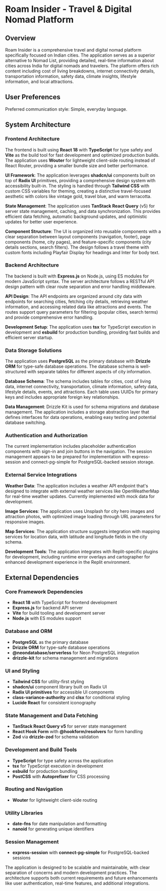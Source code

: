# Roam Insider - Travel & Digital Nomad Platform

## Overview

Roam Insider is a comprehensive travel and digital nomad platform specifically focused on Indian cities. The application serves as a superior alternative to Nomad List, providing detailed, real-time information about cities across India for digital nomads and travelers. The platform offers rich content including cost of living breakdowns, internet connectivity details, transportation information, safety data, climate insights, lifestyle information, and local attractions.

## User Preferences

Preferred communication style: Simple, everyday language.

## System Architecture

### Frontend Architecture
The frontend is built using **React 18** with **TypeScript** for type safety and **Vite** as the build tool for fast development and optimized production builds. The application uses **Wouter** for lightweight client-side routing instead of React Router, providing a smaller bundle size and better performance.

**UI Framework**: The application leverages **shadcn/ui** components built on top of **Radix UI** primitives, providing a comprehensive design system with accessibility built-in. The styling is handled through **Tailwind CSS** with custom CSS variables for theming, creating a distinctive travel-focused aesthetic with colors like vintage gold, travel blue, and warm terracotta.

**State Management**: The application uses **TanStack React Query** (v5) for server state management, caching, and data synchronization. This provides efficient data fetching, automatic background updates, and optimistic updates for better user experience.

**Component Structure**: The UI is organized into reusable components with a clear separation between layout components (navigation, footer), page components (home, city pages), and feature-specific components (city details sections, search filters). The design follows a travel theme with custom fonts including Playfair Display for headings and Inter for body text.

### Backend Architecture
The backend is built with **Express.js** on Node.js, using ES modules for modern JavaScript syntax. The server architecture follows a RESTful API design pattern with clear route separation and error handling middleware.

**API Design**: The API endpoints are organized around city data with endpoints for searching cities, fetching city details, retrieving weather information, and accessing related data like attractions and events. The routes support query parameters for filtering (popular cities, search terms) and provide comprehensive error handling.

**Development Setup**: The application uses **tsx** for TypeScript execution in development and **esbuild** for production bundling, providing fast builds and efficient server startup.

### Data Storage Solutions
The application uses **PostgreSQL** as the primary database with **Drizzle ORM** for type-safe database operations. The database schema is well-structured with separate tables for different aspects of city information.

**Database Schema**: The schema includes tables for cities, cost of living data, internet connectivity, transportation, climate information, safety data, lifestyle details, events, and attractions. Each table uses UUIDs for primary keys and includes appropriate foreign key relationships.

**Data Management**: Drizzle Kit is used for schema migrations and database management. The application includes a storage abstraction layer that defines interfaces for data operations, enabling easy testing and potential database switching.

### Authentication and Authorization
The current implementation includes placeholder authentication components with sign-in and join buttons in the navigation. The session management appears to be prepared for implementation with express-session and connect-pg-simple for PostgreSQL-backed session storage.

### External Service Integrations

**Weather Data**: The application includes a weather API endpoint that's designed to integrate with external weather services like OpenWeatherMap for real-time weather updates. Currently implemented with mock data for development.

**Image Services**: The application uses Unsplash for city hero images and attraction photos, with optimized image loading through URL parameters for responsive images.

**Map Services**: The application structure suggests integration with mapping services for location data, with latitude and longitude fields in the city schema.

**Development Tools**: The application integrates with Replit-specific plugins for development, including runtime error overlays and cartographer for enhanced development experience in the Replit environment.

## External Dependencies

### Core Framework Dependencies
- **React 18** with TypeScript for frontend development
- **Express.js** for backend API server
- **Vite** for build tooling and development server
- **Node.js** with ES modules support

### Database and ORM
- **PostgreSQL** as the primary database
- **Drizzle ORM** for type-safe database operations
- **@neondatabase/serverless** for Neon PostgreSQL integration
- **drizzle-kit** for schema management and migrations

### UI and Styling
- **Tailwind CSS** for utility-first styling
- **shadcn/ui** component library built on Radix UI
- **Radix UI primitives** for accessible UI components
- **class-variance-authority** and **clsx** for conditional styling
- **Lucide React** for consistent iconography

### State Management and Data Fetching
- **TanStack React Query v5** for server state management
- **React Hook Form** with **@hookform/resolvers** for form handling
- **Zod** via **drizzle-zod** for schema validation

### Development and Build Tools
- **TypeScript** for type safety across the application
- **tsx** for TypeScript execution in development
- **esbuild** for production bundling
- **PostCSS** with **Autoprefixer** for CSS processing

### Routing and Navigation
- **Wouter** for lightweight client-side routing

### Utility Libraries
- **date-fns** for date manipulation and formatting
- **nanoid** for generating unique identifiers

### Session Management
- **express-session** with **connect-pg-simple** for PostgreSQL-backed sessions

The application is designed to be scalable and maintainable, with clear separation of concerns and modern development practices. The architecture supports both current requirements and future enhancements like user authentication, real-time features, and additional integrations.